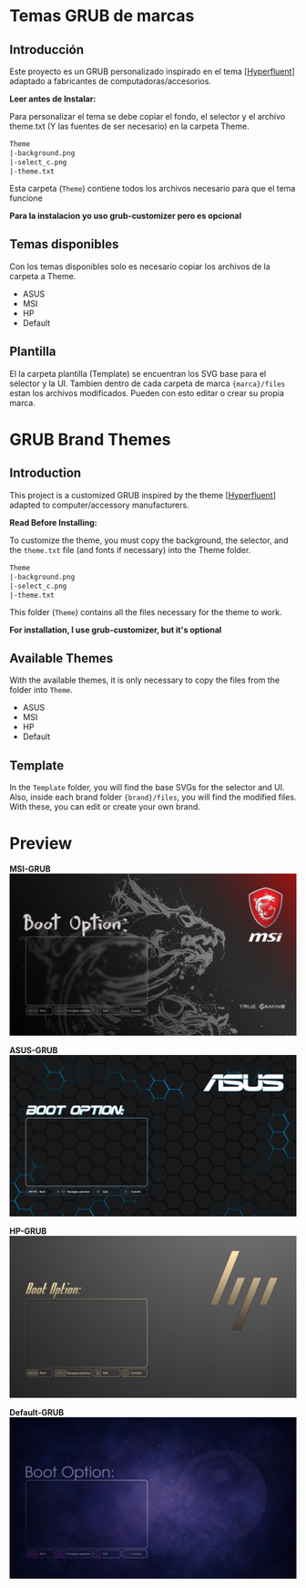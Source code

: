 # Temas GRUB de marcas

## Introducción
Este proyecto es un GRUB personalizado inspirado en el tema [[Hyperfluent](https://github.com/Coopydood/HyperFluent-GRUB-Theme)] adaptado a fabricantes de computadoras/accesorios.

**Leer antes de Instalar:**

Para personalizar el tema se debe copiar el fondo, el selector y el archivo theme.txt (Y las fuentes de ser necesario) en la carpeta Theme.

```
Theme
|-background.png
|-select_c.png
|-theme.txt
```
Esta carpeta (`Theme`) contiene todos los archivos necesario para que el tema funcione

**Para la instalacion yo uso grub-customizer pero es opcional**

## Temas disponibles
Con los temas disponibles solo es necesario copiar los archivos de la carpeta a Theme.

- ASUS
- MSI
- HP
- Default

## Plantilla
El la carpeta plantilla (Template) se encuentran los SVG base para el selector y la UI. Tambien dentro de cada carpeta de marca `{marca}/files` estan los archivos modificados. Pueden con esto editar o crear su propia marca.

# GRUB Brand Themes

## Introduction
This project is a customized GRUB inspired by the theme [[Hyperfluent](https://github.com/Coopydood/HyperFluent-GRUB-Theme)] adapted to computer/accessory manufacturers.

**Read Before Installing:**

To customize the theme, you must copy the background, the selector, and the `theme.txt` file (and fonts if necessary) into the Theme folder.

```
Theme
|-background.png
|-select_c.png
|-theme.txt
```

This folder (`Theme`) contains all the files necessary for the theme to work.

**For installation, I use grub-customizer, but it's optional**

## Available Themes
With the available themes, it is only necessary to copy the files from the folder into `Theme`.

- ASUS  
- MSI  
- HP  
- Default

## Template
In the `Template` folder, you will find the base SVGs for the selector and UI. Also, inside each brand folder `{brand}/files`, you will find the modified files. With these, you can edit or create your own brand.

# Preview
**MSI-GRUB**  
![MSI](MSI/background.png)

**ASUS-GRUB**  
![ASUS](ASUS/background.png)

**HP-GRUB**  
![HP](HP/background.png)

**Default-GRUB**  
![Default](Default/background.png)

